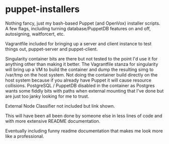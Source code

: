 # puppet-installers

Nothing fancy, just my bash-based Puppet (and OpenVox) installer scripts.  A few flags, including turning database/PuppetDB features on and off, autosigning, waitforcert, etc.

Vagrantfile included for bringing up a server and client instance to test things out, puppet-server and puppet-client.

Singularity container bits are there but not tested to the point I'd use it for anything other than making it better.  The Vagrantfile stanza for singularity will bring up a VM to build the container and dump the resulting simg to /var/tmp on the host system.  Not doing the container build directly on the host system because if you already have Puppet it will cause resource collisions.  PostgreSQL / PuppetDB disabled in the container as Postgres wants some fiddly bits with paths when external mounting that I've done but are just too janky looking for me to trust.

External Node Classifier not included but link shown.

This will have been all been done by someone else in less lines of code and with more extensive README documentation.

Eventually including funny readme documentation that makes me look more like a professional.

